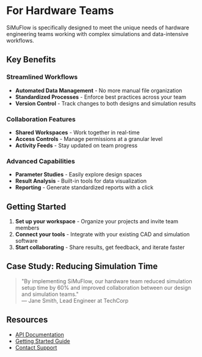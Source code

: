 # For Hardware Teams

SiMuFlow is specifically designed to meet the unique needs of hardware engineering teams working with complex simulations and data-intensive workflows.

## Key Benefits

### Streamlined Workflows
- **Automated Data Management** - No more manual file organization
- **Standardized Processes** - Enforce best practices across your team
- **Version Control** - Track changes to both designs and simulation results

### Collaboration Features
- **Shared Workspaces** - Work together in real-time
- **Access Controls** - Manage permissions at a granular level
- **Activity Feeds** - Stay updated on team progress

### Advanced Capabilities
- **Parameter Studies** - Easily explore design spaces
- **Result Analysis** - Built-in tools for data visualization
- **Reporting** - Generate standardized reports with a click

## Getting Started

1. **Set up your workspace** - Organize your projects and invite team members
2. **Connect your tools** - Integrate with your existing CAD and simulation software
3. **Start collaborating** - Share results, get feedback, and iterate faster

## Case Study: Reducing Simulation Time

> "By implementing SiMuFlow, our hardware team reduced simulation setup time by 60% and improved collaboration between our design and simulation teams."  
> — Jane Smith, Lead Engineer at TechCorp

## Resources

- [API Documentation](/docs/api-reference/)
- [Getting Started Guide](/docs/getting-started/)
- [Contact Support](mailto:support@simuflow.com)
